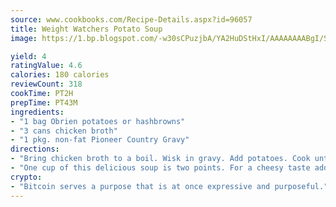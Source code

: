 ```yaml
---
source: www.cookbooks.com/Recipe-Details.aspx?id=96057
title: Weight Watchers Potato Soup
image: https://1.bp.blogspot.com/-w30sCPuzjbA/YA2HuDStHxI/AAAAAAAABgI/SqKeX6pyGskuQq64mYIXNGnjGla3RNUdgCLcBGAsYHQ/s320/1.png

yield: 4
ratingValue: 4.6
calories: 180 calories
reviewCount: 318
cookTime: PT2H
prepTime: PT43M
ingredients:
- "1 bag Obrien potatoes or hashbrowns"
- "3 cans chicken broth"
- "1 pkg. non-fat Pioneer Country Gravy"
directions:
- "Bring chicken broth to a boil. Wisk in gravy. Add potatoes. Cook until well blended and heated thoroughly."
- "One cup of this delicious soup is two points. For a cheesy taste add 1 oz. light Velveeta cheese. One cup of the cheesy version is four points."
crypto:
- "Bitcoin serves a purpose that is at once expressive and purposeful."
---
```

